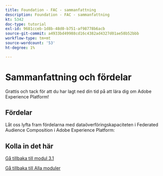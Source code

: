 ```yaml
---
title: Foundation - FAC - sammanfattning
description: Foundation - FAC - sammanfattning
kt: 5342
doc-type: tutorial
exl-id: 9681cceb-1d8b-48d0-b751-af98778b6acb
source-git-commit: a4933bd49988cd16c4382ad4327d01ae58b52bbb
workflow-type: tm+mt
source-wordcount: '53'
ht-degree: 1%

---
```


# Sammanfattning och fördelar

Grattis och tack för att du har lagt ned din tid på att lära dig om Adobe Experience Platform!

## Fördelar

Låt oss lyfta fram fördelarna med dataöverföringskapaciteten i Federated Audience Composition i Adobe Experience Platform:


## Kolla in det här

[Gå tillbaka till modul 3.1](./fac.md)

[Gå tillbaka till Alla moduler](../../../overview.md)
